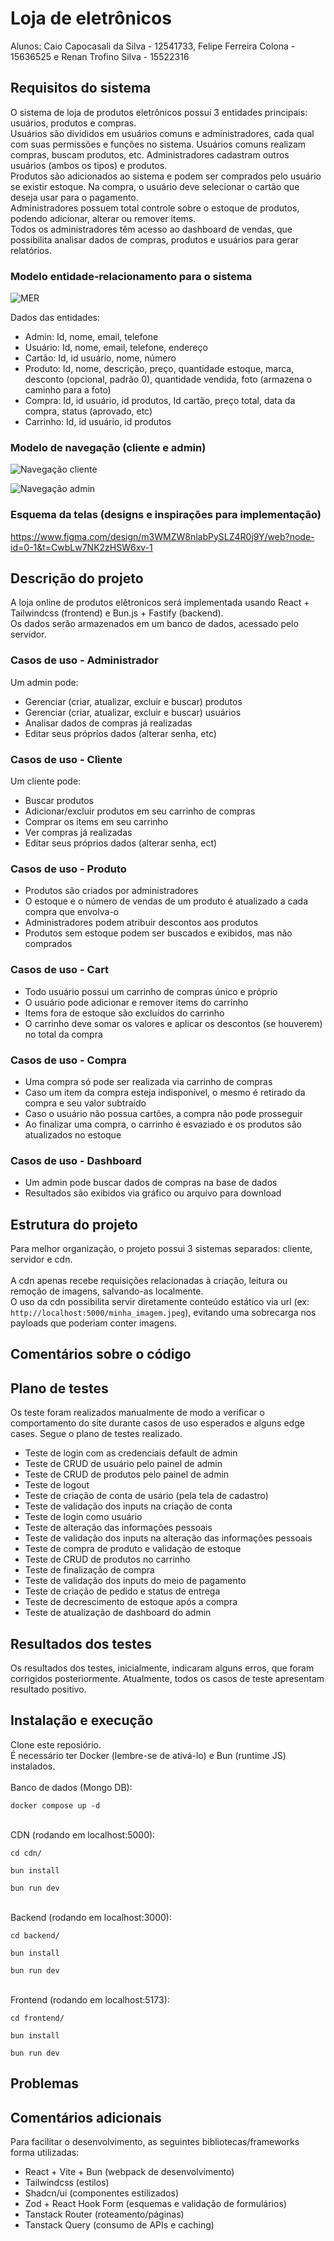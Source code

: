 # Loja de eletrônicos
Alunos: Caio Capocasali da Silva - 12541733, Felipe Ferreira Colona - 15636525 e Renan Trofino Silva - 15522316

## Requisitos do sistema
O sistema de loja de produtos eletrônicos possui 3 entidades principais: usuários, produtos e compras. </br>
Usuários são divididos em usuários comuns e administradores, cada qual com suas permissões e funções no sistema. Usuários comuns realizam compras, buscam produtos, etc. Administradores cadastram outros usuários (ambos os tipos) e produtos. </br>
Produtos são adicionados ao sistema e podem ser comprados pelo usuário se existir estoque. Na compra, o usuário deve selecionar o cartão que deseja usar para o pagamento. </br>
Administradores possuem total controle sobre o estoque de produtos, podendo adicionar, alterar ou remover items. </br>
Todos os administradores têm acesso ao dashboard de vendas, que possibilita analisar dados de compras, produtos e usuários para gerar relatórios. </br>

### Modelo entidade-relacionamento para o sistema

![MER](./diagramas/MER.png)

Dados das entidades:</br>
- Admin: Id, nome, email, telefone
- Usuário: Id, nome, email, telefone, endereço
- Cartão: Id, id usuário, nome, número
- Produto: Id, nome, descrição, preço, quantidade estoque, marca, desconto (opcional, padrão 0), quantidade vendida, foto (armazena o caminho para a foto)
- Compra: Id, id usuário, id produtos, Id cartão, preço total, data da compra, status (aprovado, etc)
- Carrinho: Id, id usuário, id produtos

### Modelo de navegação (cliente e admin)
![Navegação cliente](./diagramas/nav_cliente.png)
</br>

![Navegação admin](./diagramas/nav_admin.png)

### Esquema da telas (designs e inspirações para implementação)
https://www.figma.com/design/m3WMZW8nlabPySLZ4R0j9Y/web?node-id=0-1&t=CwbLw7NK2zHSW6xv-1

## Descrição do projeto
A loja online de produtos elêtronicos será implementada usando React + Tailwindcss (frontend) e Bun.js + Fastify (backend). </br>
Os dados serão armazenados em um banco de dados, acessado pelo servidor. </br>

### Casos de uso - Administrador
Um admin pode: </br>
- Gerenciar (criar, atualizar, excluir e buscar) produtos
- Gerenciar (criar, atualizar, excluir e buscar) usuários
- Analisar dados de compras já realizadas
- Editar seus próprios dados (alterar senha, etc)

### Casos de uso - Cliente
Um cliente pode: </br>
- Buscar produtos
- Adicionar/excluir produtos em seu carrinho de compras
- Comprar os items em seu carrinho
- Ver compras já realizadas
- Editar seus próprios dados (alterar senha, ect)

### Casos de uso - Produto
- Produtos são criados por administradores
- O estoque e o número de vendas de um produto é atualizado a cada compra que envolva-o
- Administradores podem atribuir descontos aos produtos
- Produtos sem estoque podem ser buscados e exibidos, mas não comprados

### Casos de uso - Cart
- Todo usuário possui um carrinho de compras único e próprio
- O usuário pode adicionar e remover items do carrinho
- Items fora de estoque são excluídos do carrinho
- O carrinho deve somar os valores e aplicar os descontos (se houverem) no total da compra

### Casos de uso - Compra
- Uma compra só pode ser realizada via carrinho de compras
- Caso um item da compra esteja indisponível, o mesmo é retirado da compra e seu valor subtraído
- Caso o usuário não possua cartões, a compra não pode prosseguir
- Ao finalizar uma compra, o carrinho é esvaziado e os produtos são atualizados no estoque

### Casos de uso - Dashboard
- Um admin pode buscar dados de compras na base de dados
- Resultados são exibidos via gráfico ou arquivo para download
  
## Estrutura do projeto
Para melhor organização, o projeto possui 3 sistemas separados: cliente, servidor e cdn.</br></br>
A cdn apenas recebe requisições relacionadas à criação, leitura ou remoção de imagens, salvando-as localmente. </br>
O uso da cdn possibilita servir diretamente conteúdo estático via url (ex: `http://localhost:5000/minha_imagem.jpeg`), evitando uma sobrecarga nos payloads que poderiam conter imagens.</br>

## Comentários sobre o código

## Plano de testes
Os teste foram realizados manualmente de modo a verificar o comportamento do site durante casos de uso esperados e alguns edge cases. Segue o plano de testes realizado.
- Teste de login com as credenciais default de admin
- Teste de CRUD de usuário pelo painel de admin
- Teste de CRUD de produtos pelo painel de admin
- Teste de logout
- Teste de criação de conta de usário (pela tela de cadastro)
- Teste de validação dos inputs na criação de conta
- Teste de login como usuário
- Teste de alteração das informações pessoais
- Teste de validação dos inputs na alteração das informações pessoais
- Teste de compra de produto e validação de estoque
- Teste de CRUD de produtos no carrinho
- Teste de finalização de compra
- Teste de validação dos inputs do meio de pagamento
- Teste de criação de pedido e status de entrega
- Teste de decrescimento de estoque após a compra
- Teste de atualização de dashboard do admin

## Resultados dos testes
Os resultados dos testes, inicialmente, indicaram alguns erros, que foram corrigidos posteriormente. Atualmente, todos os casos de teste apresentam resultado positivo.

## Instalação e execução
Clone este reposiório. </br>
É necessário ter Docker (lembre-se de ativá-lo) e Bun (runtime JS) instalados. </br>
<br/>
Banco de dados (Mongo DB):</br>
```
docker compose up -d
```
<br/>
CDN (rodando em localhost:5000):</br>

```
cd cdn/
```
```
bun install
```
```
bun run dev
```
<br/>
Backend (rodando em localhost:3000):</br>

```
cd backend/
```
```
bun install
```
```
bun run dev
```
<br/>
Frontend (rodando em localhost:5173):</br>

```
cd frontend/
```
```
bun install
```
```
bun run dev
```

## Problemas

## Comentários adicionais
Para facilitar o desenvolvimento, as seguintes bibliotecas/frameworks forma utilizadas: <br/>
- React + Vite + Bun (webpack de desenvolvimento)
- Tailwindcss (estilos)
- Shadcn/ui (componentes estilizados)
- Zod + React Hook Form (esquemas e validação de formulários)
- Tanstack Router (roteamento/páginas)
- Tanstack Query (consumo de APIs e caching)
